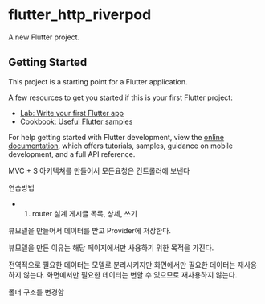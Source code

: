 # flutter_http_riverpod

A new Flutter project.

## Getting Started

This project is a starting point for a Flutter application.

A few resources to get you started if this is your first Flutter project:

- [Lab: Write your first Flutter app](https://docs.flutter.dev/get-started/codelab)
- [Cookbook: Useful Flutter samples](https://docs.flutter.dev/cookbook)

For help getting started with Flutter development, view the
[online documentation](https://docs.flutter.dev/), which offers tutorials,
samples, guidance on mobile development, and a full API reference.

> 
MVC + S 아키텍쳐를 만들어서 모든요청은 컨트롤러에 보낸다

연습방법
- 1. router 설계
게시글 목록, 상세, 쓰기

뷰모델을 만들어서 데이터를 받고 Provider에 저장한다.

뷰모델을 만든 이유는 해당 페이지에서만 사용하기 위한 목적을 가진다.

전역적으로 필요한 데이터는 모델로 분리시키지만 화면에서만 필요한 데이터는 재사용하지 않는다.
화면에서만 필요한 데이터는 변할 수 있으므로 재사용하지 않는다.

폴더 구조를 변경함


